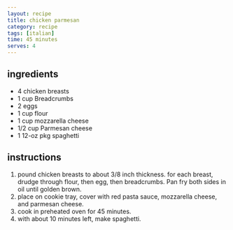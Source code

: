 ```yaml
---
layout: recipe
title: chicken parmesan
category: recipe
tags: [italian]
time: 45 minutes
serves: 4
---
```


## ingredients

- 4 chicken breasts
- 1 cup Breadcrumbs
- 2 eggs
- 1 cup flour
- 1 cup mozzarella cheese
- 1/2 cup Parmesan cheese
- 1 12-oz pkg spaghetti

## instructions

1. pound chicken breasts to about 3/8 inch thickness. for each breast, drudge through flour, then egg, then breadcrumbs. Pan fry both sides in oil until golden brown.
2. place on cookie tray, cover with red pasta sauce, mozzarella cheese, and parmesan cheese.
3. cook in preheated oven for 45 minutes.
4. with about 10 minutes left, make spaghetti.